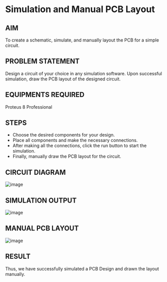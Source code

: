 # Simulation and Manual PCB Layout

## AIM
To create a schematic, simulate, and manually layout the PCB for a simple circuit.

## PROBLEM STATEMENT
Design a circuit of your choice in any simulation software. Upon successful simulation, draw the PCB layout of the designed circuit.

## EQUIPMENTS REQUIRED
Proteus 8 Professional

## STEPS
- Choose the desired components for your design.
- Place all components and make the necessary connections.
- After making all the connections, click the run button to start the simulation. 
- Finally, manually draw the PCB layout for the circuit.

## CIRCUIT DIAGRAM
![image](https://user-images.githubusercontent.com/75234991/225825076-0e4bf9f5-a68b-4ed7-a899-2412b93ba20e.png)

## SIMULATION OUTPUT
![image](https://user-images.githubusercontent.com/75234991/225825176-5c567789-8933-48b5-98e1-744fb5bce53b.png)


## MANUAL PCB LAYOUT
![image](https://user-images.githubusercontent.com/75234991/225824653-9fde36f2-ce87-462f-a5db-9eb47710ff84.png)

## RESULT
Thus, we have successfully simulated a PCB Design and drawn the layout manually.

